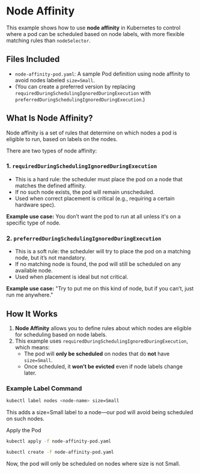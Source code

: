 # Node Affinity

This example shows how to use **node affinity** in Kubernetes to control where a pod can be scheduled based on node labels, with more flexible matching rules than `nodeSelector`.

## Files Included

- `node-affinity-pod.yaml`: A sample Pod definition using node affinity to avoid nodes labeled `size=Small`.
- (You can create a preferred version by replacing `requiredDuringSchedulingIgnoredDuringExecution` with `preferredDuringSchedulingIgnoredDuringExecution`.)

## What Is Node Affinity?

Node affinity is a set of rules that determine on which nodes a pod is eligible to run, based on labels on the nodes.

There are two types of node affinity:

### 1. `requiredDuringSchedulingIgnoredDuringExecution`
- This is a hard rule: the scheduler must place the pod on a node that matches the defined affinity.
- If no such node exists, the pod will remain unscheduled.
- Used when correct placement is critical (e.g., requiring a certain hardware spec).

**Example use case:** You don’t want the pod to run at all unless it's on a specific type of node.

### 2. `preferredDuringSchedulingIgnoredDuringExecution`
- This is a soft rule: the scheduler will try to place the pod on a matching node, but it’s not mandatory.
- If no matching node is found, the pod will still be scheduled on any available node.
- Used when placement is ideal but not critical.

**Example use case:** "Try to put me on this kind of node, but if you can’t, just run me anywhere."

## How It Works

1. **Node Affinity** allows you to define rules about which nodes are eligible for scheduling based on node labels.
2. This example uses `requiredDuringSchedulingIgnoredDuringExecution`, which means:
   - The pod will **only be scheduled** on nodes that do **not** have `size=Small`.
   - Once scheduled, it **won’t be evicted** even if node labels change later.

### Example Label Command

```bash
kubectl label nodes <node-name> size=Small
```

This adds a size=Small label to a node—our pod will avoid being scheduled on such nodes.

Apply the Pod
```bash
kubectl apply -f node-affinity-pod.yaml
```

```bash
kubectl create -f node-affinity-pod.yaml
```

Now, the pod will only be scheduled on nodes where size is not Small.

